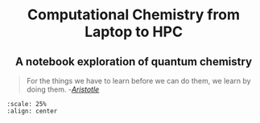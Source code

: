 #  <center><b>Computational Chemistry from Laptop to HPC</b></center>

## <center><b> A notebook exploration of quantum chemistry </b></center>

> For the things we have to learn before we can do them, we learn by doing them.
> -[*Aristotle*](https://en.wikipedia.org/wiki/Aristotle)

```{figure} /img/echem-cover-ret2.png
:scale: 25%
:align: center
```

